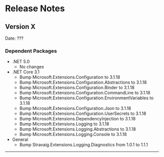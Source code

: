 # Release Notes

## Version X

Date: ???

### Dependent Packages

- .NET 5.0
  - No changes
- .NET Core 3.1
  - Bump Microsoft.Extensions.Configuration to 3.1.18
  - Bump Microsoft.Extensions.Configuration.Abstractions to 3.1.18
  - Bump Microsoft.Extensions.Configuration.Binder to 3.1.18
  - Bump Microsoft.Extensions.Configuration.CommandLine to 3.1.18
  - Bump Microsoft.Extensions.Configuration.EnvironmentVariables to 3.1.18
  - Bump Microsoft.Extensions.Configuration.Json to 3.1.18
  - Bump Microsoft.Extensions.Configuration.UserSecrets to 3.1.18
  - Bump Microsoft.Extensions.DependencyInjection to 3.1.18
  - Bump Microsoft.Extensions.Logging to 3.1.18
  - Bump Microsoft.Extensions.Logging.Abstractions to 3.1.18
  - Bump Microsoft.Extensions.Logging.Console to 3.1.18
- General
  - Bump Stravaig.Extensions.Logging.Diagnostics from 1.0.1 to 1.1.1

---


